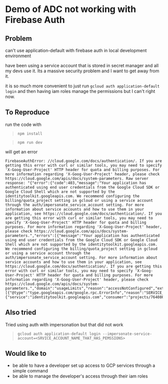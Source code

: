 # Demo of ADC not working with Firebase Auth

## Problem

can't use application-default with firebase auth in local development environment

have been using a service account that is stored in secret manager and all my devs use it. Its a massive security problem and I want to get away from it.

it is so much more convenient to just run `gcloud auth application-default login` and then having iam roles manage the permissions but I can't right now.

## To Reproduce

run the code with 

> `npm install`

> `npm run dev`

will get an error 

```
FirebaseAuthError: //cloud.google.com/docs/authentication/. If you are getting this error with curl or similar tools, you may need to specify 'X-Goog-User-Project' HTTP header for quota and billing purposes. For more information regarding 'X-Goog-User-Project' header, please check https://cloud.google.com/apis/docs/system-parameters. Raw server response: "{"error":{"code":403,"message":"Your application has authenticated using end user credentials from the Google Cloud SDK or Google Cloud Shell which are not supported by the identitytoolkit.googleapis.com. We recommend configuring the billing/quota_project setting in gcloud or using a service account through the auth/impersonate_service_account setting. For more information about service accounts and how to use them in your application, see https://cloud.google.com/docs/authentication/. If you are getting this error with curl or similar tools, you may need to specify 'X-Goog-User-Project' HTTP header for quota and billing purposes. For more information regarding 'X-Goog-User-Project' header, please check https://cloud.google.com/apis/docs/system-parameters.","errors":[{"message":"Your application has authenticated using end user credentials from the Google Cloud SDK or Google Cloud Shell which are not supported by the identitytoolkit.googleapis.com. We recommend configuring the billing/quota_project setting in gcloud or using a service account through the auth/impersonate_service_account setting. For more information about service accounts and how to use them in your application, see https://cloud.google.com/docs/authentication/. If you are getting this error with curl or similar tools, you may need to specify 'X-Goog-User-Project' HTTP header for quota and billing purposes. For more information regarding 'X-Goog-User-Project' header, please check https://cloud.google.com/apis/docs/system-parameters.","domain":"usageLimits","reason":"accessNotConfigured","extendedHelp":"https://console.developers.google.com"}],"status":"PERMISSION_DENIED","details":[{"@type":"type.googleapis.com/google.rpc.ErrorInfo","reason":"SERVICE_DISABLED","domain":"googleapis.com","metadata":{"service":"identitytoolkit.googleapis.com","consumer":"projects/764086051850"}}]}}"
```

## Also tried

Tried using auth with impersonation but that did not work
> `gcloud auth application-default login --impersonate-service-account=<SRVICE_ACCOUNT_NAME_THAT_HAS_PEMSSIONS>`

## Would like to

- be able to have a developer set up access to GCP services through a simple command
- be able to manage the developer's access through their iam roles